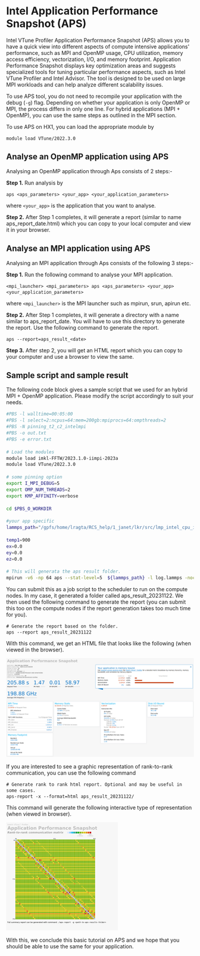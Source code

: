 # Intel Application Performance Snapshot (APS)

Intel VTune Profiler Application Performance Snapshot (APS) allows you to have a quick view into different aspects of compute intensive applications' performance, such as MPI and OpenMP usage, CPU utilization, memory access efficiency, vectorization, I/O, and memory footprint. Application Performance Snapshot displays key optimization areas and suggests specialized tools for tuning particular performance aspects, such as Intel VTune Profiler and Intel Advisor. The tool is designed to be used on large MPI workloads and can help analyze different scalability issues.



To use APS tool, you do not need to recompile your application with  the debug (`-g`) flag.  Depending on whether your application is only OpenMP or MPI, the process differs in only one line. For hybrid applications (MPI + OpenMP), you can use the same steps as outlined in the MPI section.


To use APS on HX1, you can load the appropriate module by

```console
module load VTune/2022.3.0
```

## Analyse an OpenMP application using APS

Analysing an OpenMP application through Aps consists of 2 steps:-

**Step 1.** Run analysis by

```console
aps <aps_parameters> <your_app> <your_application_parameters>
```

where `<your_app>` is the application that you want to analyse.

**Step 2.** After Step 1 completes, it will generate a report (similar to name aps_report_date.html) which you can copy to your local computer and view it in your browser.

## Analyse an MPI application using APS

Analysing an MPI application through Aps consists of the following 3 steps:-

**Step 1.** Run the following command to analyse your MPI application.

```
<mpi_launcher> <mpi_parameters> aps <aps_parameters> <your_app> <your_application_parameters>
```

where `<mpi_launcher>` is the MPI launcher such as mpirun, srun, apirun etc.

**Step 2.** After Step 1 completes, it will generate a directory with a name  similar to aps_report_date. You will have to use this directory to generate the report. Use the following command to generate the report.

```
aps --report=aps_result_<date>
```

**Step 3.** After step 2, you will get an HTML report which you can copy to your computer and use a browser to view the same.

## Sample script and sample result
The following code block gives a sample script that we used for an hybrid MPI + OpenMP application. Please modify the script accordingly to suit your needs.

```bash
#PBS -l walltime=00:05:00
#PBS -l select=2:ncpus=64:mem=200gb:mpiprocs=64:ompthreads=2
#PBS -N pinning_t2_c2_intelmpi
#PBS -o out.txt
#PBS -e error.txt
 
# Load the modules
module load imkl-FFTW/2023.1.0-iimpi-2023a
module load VTune/2022.3.0
 
# some pinning option
export I_MPI_DEBUG=5
export OMP_NUM_THREADS=2
export KMP_AFFINITY=verbose
 
cd $PBS_O_WORKDIR
 
#your app specific
lammps_path="/gpfs/home/lragta/RCS_help/1_janet/lkr/src/lmp_intel_cpu_intelmpi"
 
temp1=900
ex=0.0
ey=0.0
ez=0.0
 
# This will generata the aps result folder.
mpirun -v6 -np 64 aps --stat-level=5  ${lammps_path} -l log.lammps -nocite -var temp1 ${temp1} -var ex ${ex} -var ey ${ey} -var ez ${ez} -in alkyl-amor-nvt.in
```

You can submit this as a job script to the  scheduler to run on the compute nodes. In my case, it generated a folder called aps_result_20231122. We then used the following command to generate the report (you can submit this too on the  compute nodes if the report generation takes too much time for you).

```
# Generate the report based on the folder.
aps --report aps_result_20231122
```

With this command, we get an HTML file that looks like the following (when viewed in the browser).

![Intel APS Report](./img/intel_aps_report.png)

If you are interested to see a graphic representation of  rank-to-rank communication, you can use the following command

```console
# Generate rank to rank html report. Optional and may be useful in some cases.
aps-report -x --format=html aps_result_20231122/
```

This command will generate the following interactive type of representation (when viewed in browser).

![Intel APS rank 2](./img/aps_rank_2_rank_comm.png)

With this, we conclude this basic tutorial on APS and we hope that you should be able to use the same for your application.
